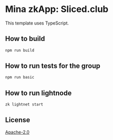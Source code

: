 # Mina zkApp: Sliced.club

This template uses TypeScript.

## How to build

```sh
npm run build
```

## How to run tests for the group

```sh
npm run basic
```

## How to run lightnode

```sh
zk lightnet start
```

## License

[Apache-2.0](LICENSE)
